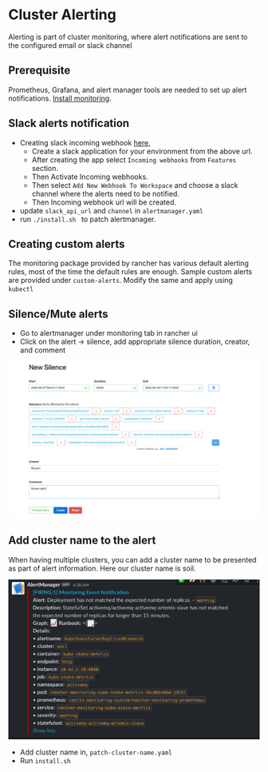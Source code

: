 # Cluster Alerting

Alerting is part of cluster monitoring, where alert notifications are sent to the configured email or slack channel

## Prerequisite

Prometheus, Grafana, and alert manager tools are needed to set up alert notifications. [Install monitoring](../monitoring/README.md).


## Slack alerts notification

- Creating slack incoming webhook [here](https://api.slack.com/messaging/webhooks),
  * Create a slack application for your environment from the above url.
  * After creating the app select `Incoming webhooks` from `Features` section.
  * Then Activate Incoming webhooks.
  * Then select `Add New Webhook To Workspace` and choose a slack channel where the alerts need to be notified.
  * Then Incoming webhook url will be created.  
- update ``slack_api_url`` and ``channel`` in ``alertmanager.yaml`` 
- run ``./install.sh `` to patch alertmanager.

## Creating custom alerts

The monitoring package provided by rancher has various default alerting rules, most of the time the default rules are enough. Sample custom alerts are provided under ``custom-alerts``. Modify the same and apply using ``kubectl`` 

## Silence/Mute alerts

- Go to alertmanager under monitoring tab in rancher ui 
- Click on the alert -> silence, add appropriate silence duration, creator, and comment  

![](_img/mute-alerts.png)

## Add cluster name to the alert

When having multiple clusters, you can add a cluster name to be presented as part of alert information. Here our cluster name is soil. 

![](_img/sample-notification.png)

- Add cluster name in,  ``patch-cluster-name.yaml``
- Run  ``install.sh``


